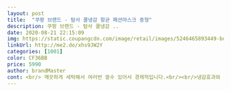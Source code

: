 ```yaml
---
layout: post 
title:  "쿠팡 브랜드 - 탐사 쿨냉감 항균 패션마스크 중형" 
description: 쿠팡 브랜드 - 탐사 쿨냉감 ..
date: 2020-08-21 22:15:09 
img: https://static.coupangcdn.com/image/retail/images/5246465893449-bd59e251-5f9e-40a6-be46-78fc8bf219e4.jpg 
linkUrl: http://me2.do/xhs9JW2Y 
categories: [1001] 
color: CF36BB 
price: 5990 
author: brandMaster 
cont: <br/> 깨끗하게 세탁해서 여러번 쓸수 있어서 경제적입니다.<br/><br/>냉감효과와 향균과 흡한속건 자외선 차단 기능이<br/>답답하기는 하지만 마스크 착용을<br/>마스크가 필수가된 요즘 94는 너무 숨막혀서 사용이 어려운데<br/>마스크내면을 기능성 원사를 사용해서<br/>사이즈즈 중형인데 여자분들 얼굴에 딱인것같아요 아주 좋네요<br/>소재가 얇아서 일회용 위에 착용해도 무리도 없고 색상도 이뻐서 사용하기 딱인것같아요<br/>아주 잘사용하고잇습니다!<br/>안 할 수가 없기 때문에 ㅠㅠㅠ<br/>여름에 장시간 마스크착용하면 숨쉬기 힘든데<br/>원단부터 생산까지 모두 국내에서 이뤄져서 신뢰가 갑니다<br/>이건 숨쉬기도 편하고 좋아용 !<br/>일회용 마스크 착용하고 요마스크 쓰면 일회용의 단점인 얼굴이 밀착이 안되는 부분까지 커버가 가능해서 좋은것같아요<br/>있고,세탁이 가능한 면이라서 재 사용이 가능해요 ㅎㅎ<br/>전 개인적으로 일회용 비말 위에 패션으로 착용하는편이에요<br/> 
---
```

 